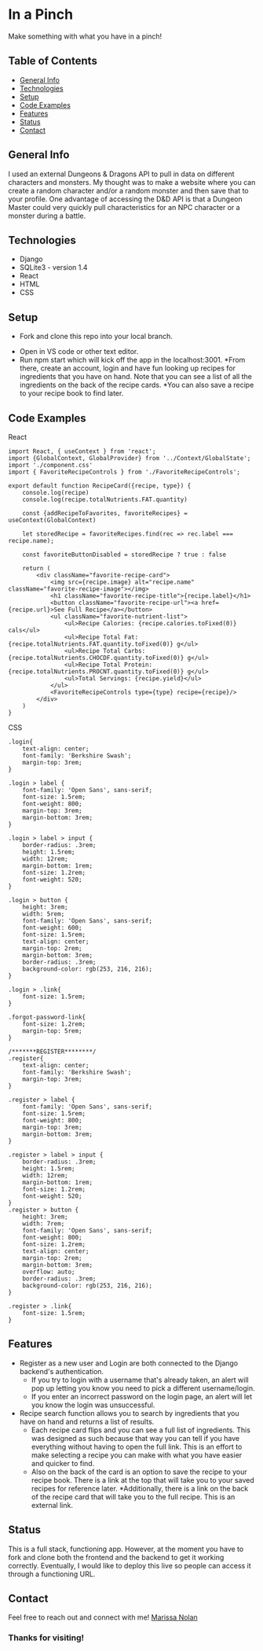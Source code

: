 # In a Pinch
Make something with what you have in a pinch!


## Table of Contents
* [General Info](#General-Info)
* [Technologies](#Technologies)
* [Setup](#Setup)
* [Code Examples](#Code-Examples)
* [Features](#Features)
* [Status](#Status)
* [Contact](#Contact)

## General Info
I used an external Dungeons & Dragons API to pull in data on different characters and monsters. My thought was to make a website where you can create a random character and/or a random monster and then save that to your profile. One advantage of accessing the D&D API is that a Dungeon Master could very quickly pull characteristics for an NPC character or a monster during a battle.

<!-- ## Intro Video
[Fly Away! on YouTube](https://youtu.be/P52TS0hV62s) -->

## Technologies
* Django
* SQLite3 - version 1.4
* React
* HTML
* CSS


## Setup
* Fork and clone this repo into your local branch.
<!-- * From the backend, run bundle:install. -->
* Open in VS code or other text editor.
* Run npm start which will kick off the app in the localhost:3001.
*From there, create an account, login and have fun looking up recipes for ingredients that you have on hand. Note that you can see a list of all the ingredients on the back of the recipe cards.
*You can also save a recipe to your recipe book to find later. 

## Code Examples
React
```
import React, { useContext } from 'react';
import {GlobalContext, GlobalProvider} from '../Context/GlobalState';
import './component.css'
import { FavoriteRecipeControls } from './FavoriteRecipeControls';

export default function RecipeCard({recipe, type}) {
    console.log(recipe)
    console.log(recipe.totalNutrients.FAT.quantity)

    const {addRecipeToFavorites, favoriteRecipes} = useContext(GlobalContext)

    let storedRecipe = favoriteRecipes.find(rec => rec.label === recipe.name);

    const favoriteButtonDisabled = storedRecipe ? true : false

    return (
        <div className="favorite-recipe-card">
            <img src={recipe.image} alt="recipe.name" className="favorite-recipe-image"></img>
            <h1 className="favorite-recipe-title">{recipe.label}</h1>
            <button className="favorite-recipe-url"><a href={recipe.url}>See Full Recipe</a></button>
            <ul className="favorite-nutrient-list">
                <ul>Recipe Calories: {recipe.calories.toFixed(0)} cals</ul>
                <ul>Recipe Total Fat: {recipe.totalNutrients.FAT.quantity.toFixed(0)} g</ul>
                <ul>Recipe Total Carbs: {recipe.totalNutrients.CHOCDF.quantity.toFixed(0)} g</ul>
                <ul>Recipe Total Protein: {recipe.totalNutrients.PROCNT.quantity.toFixed(0)} g</ul>
                <ul>Total Servings: {recipe.yield}</ul>
            </ul>
            <FavoriteRecipeControls type={type} recipe={recipe}/>
        </div>
    )
}
```

CSS
```
.login{
    text-align: center;
    font-family: 'Berkshire Swash';
    margin-top: 3rem;
}

.login > label {
    font-family: 'Open Sans', sans-serif;
    font-size: 1.5rem;
    font-weight: 800;
    margin-top: 3rem;
    margin-bottom: 3rem;
}

.login > label > input {
    border-radius: .3rem;
    height: 1.5rem;
    width: 12rem;
    margin-bottom: 1rem;
    font-size: 1.2rem;
    font-weight: 520;
}

.login > button {
    height: 3rem;
    width: 5rem;
    font-family: 'Open Sans', sans-serif;
    font-weight: 600;
    font-size: 1.5rem;
    text-align: center;
    margin-top: 2rem;
    margin-bottom: 3rem;
    border-radius: .3rem;
    background-color: rgb(253, 216, 216);
}

.login > .link{
    font-size: 1.5rem;
}

.forgot-password-link{
    font-size: 1.2rem;
    margin-top: 5rem;
}

/*******REGISTER********/
.register{
    text-align: center;
    font-family: 'Berkshire Swash';
    margin-top: 3rem;
}

.register > label {
    font-family: 'Open Sans', sans-serif;
    font-size: 1.5rem;
    font-weight: 800;
    margin-top: 3rem;
    margin-bottom: 3rem;
}

.register > label > input {
    border-radius: .3rem;
    height: 1.5rem;
    width: 12rem;
    margin-bottom: 1rem;
    font-size: 1.2rem;
    font-weight: 520;
}
.register > button {
    height: 3rem;
    width: 7rem;
    font-family: 'Open Sans', sans-serif;
    font-weight: 800;
    font-size: 1.2rem;
    text-align: center;
    margin-top: 2rem;
    margin-bottom: 3rem;
    overflow: auto;
    border-radius: .3rem;
    background-color: rgb(253, 216, 216);
}

.register > .link{
    font-size: 1.5rem;
}

```

## Features
* Register as a new user and Login are both connected to the Django backend's authentication.
    * If you try to login with a username that's already taken, an alert will pop up letting you know you need to pick a different username/login.
    * If you enter an incorrect password on the login page, an alert will let you know the login was unsuccessful. 
* Recipe search function allows you to search by ingredients that you have on hand and returns a list of results.     
    * Each recipe card flips and you can see a full list of ingredients. This was designed as such because that way you can tell if you have everything without having to open the full link. This is an effort to make selecting a recipe you can make with what you have easier and quicker to find.
    * Also on the back of the card is an option to save the recipe to your recipe book. There is a link at the top that will take you to your saved recipes for reference later. 
    *Additionally, there is a link on the back of the recipe card that will take you to the full recipe. This is an external link.

## Status
This is a full stack, functioning app. However, at the moment you have to fork and clone both the frontend and the backend to get it working correctly. Eventually, I would like to deploy this live so people can access it through a functioning URL.

## Contact
Feel free to reach out and connect with me!
[Marissa Nolan](https://www.linkedin.com/in/marissanolan1/) 

### Thanks for visiting!